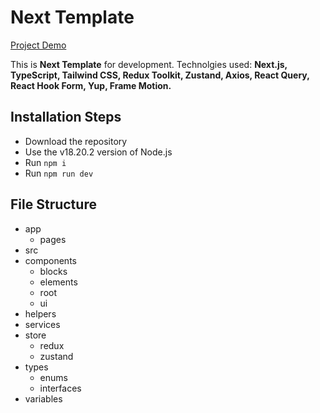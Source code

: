 # Next Template

[Project Demo](https://next-template-blue.vercel.app)

This is **Next Template** for development. Technolgies used: **Next.js, TypeScript, Tailwind CSS, Redux Toolkit, Zustand, Axios, React Query, React Hook Form, Yup, Frame Motion.**

## Installation Steps

-   Download the repository
-   Use the v18.20.2 version of Node.js
-   Run `npm i`
-   Run `npm run dev`

## File Structure

-   app
    -   pages
-   src
-   components
    -   blocks
    -   elements
    -   root
    -   ui
-   helpers
-   services
-   store
    -   redux
    -   zustand
-   types
    -   enums
    -   interfaces
-   variables
